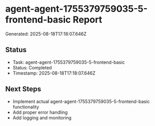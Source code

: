 # agent-agent-1755379759035-5-frontend-basic Report

Generated: 2025-08-18T17:18:07.646Z

## Status
- Task: agent-agent-1755379759035-5-frontend-basic
- Status: Completed
- Timestamp: 2025-08-18T17:18:07.646Z

## Next Steps
- Implement actual agent-agent-1755379759035-5-frontend-basic functionality
- Add proper error handling
- Add logging and monitoring
